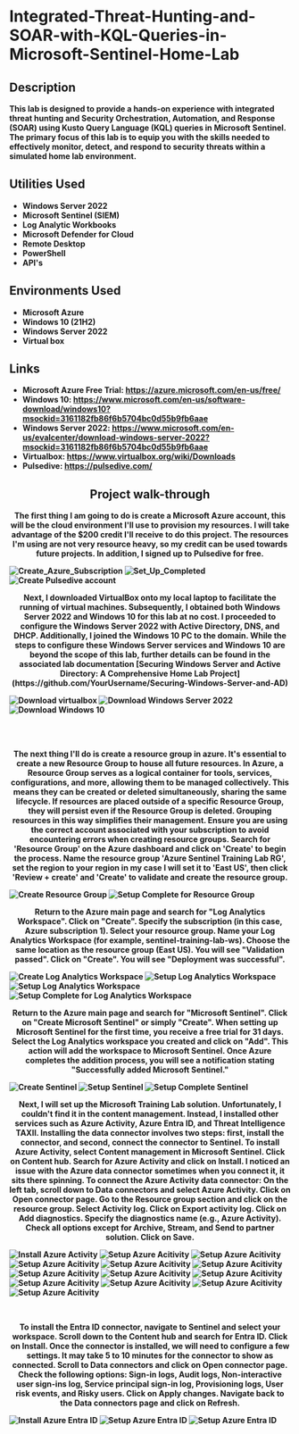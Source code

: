 <h1>Integrated-Threat-Hunting-and-SOAR-with-KQL-Queries-in-Microsoft-Sentinel-Home-Lab</h1>

<h2>Description</h2>
<b>This lab is designed to provide a hands-on experience with integrated threat hunting and Security Orchestration, Automation, and Response (SOAR) using Kusto Query Language (KQL) queries in Microsoft Sentinel. The primary focus of this lab is to equip you with the skills needed to effectively monitor, detect, and respond to security threats within a simulated home lab environment.<b/>
<br />

<h2>Utilities Used</h2>

- <b>Windows Server 2022</b> 
- <b>Microsoft Sentinel (SIEM)</b> 
- <b>Log Analytic Workbooks</b>
- <b>Microsoft Defender for Cloud</b>
- <b>Remote Desktop</b>
- <b>PowerShell</b>
- <b>API's</b>



<h2>Environments Used </h2>

- <b>Microsoft Azure</b>
- <b>Windows 10</b> (21H2)
- <b>Windows Server 2022
- <b>Virtual box</b>

<h2>Links</h2>

- <b>Microsoft Azure Free Trial:</b> https://azure.microsoft.com/en-us/free/
- <b>Windows 10:<b/> https://www.microsoft.com/en-us/software-download/windows10?msockid=3161182fb86f6b5704bc0d55b9fb6aae
- <b>Windows Server 2022:</b> https://www.microsoft.com/en-us/evalcenter/download-windows-server-2022?msockid=3161182fb86f6b5704bc0d55b9fb6aae
- <b>Virtualbox:</b> https://www.virtualbox.org/wiki/Downloads
- <b>Pulsedive:</b> https://pulsedive.com/
  

<h2 align="center">Project walk-through</h2>

<p align="center">
<b>The first thing I am going to do is create a Microsoft Azure account, this will be the cloud environment I'll use to provision my resources. I will take advantage of the $200 credit I'll receive to do this project. The resources I'm using are not very resource heavy, so my credit can be used towards future projects. In addition, I signed up to Pulsedive for free. </b> <br/>
</p>

![Create_Azure_Subscription](https://user-images.githubusercontent.com/108043108/225348757-c41744df-2be1-4ffc-87a6-aa258a4102ef.JPG)
![Set_Up_Completed](https://user-images.githubusercontent.com/108043108/225348950-5d9c01fa-a707-4813-a6f3-012c703c41df.JPG)
![Create Pulsedive account](https://github.com/StephenOwusuB/Integrated-Threat-Hunting-and-SOAR-with-KQL-Queries-in-Microsoft-Sentinel-Home-Lab/blob/main/images/images/pulsedive.png)

<p align="center">
<b>Next, I downloaded VirtualBox onto my local laptop to facilitate the running of virtual machines. Subsequently, I obtained both Windows Server 2022 and Windows 10 for this lab at no cost. I proceeded to configure the Windows Server 2022 with Active Directory, DNS, and DHCP. Additionally, I joined the Windows 10 PC to the domain. While the steps to configure these Windows Server services and Windows 10 are beyond the scope of this lab, further details can be found in the associated lab documentation [Securing Windows Server and Active Directory: A Comprehensive Home Lab Project](https://github.com/YourUsername/Securing-Windows-Server-and-AD) </b> <br/>
</p>

![Download virtualbox](https://github.com/StephenOwusuB/Integrated-Threat-Hunting-and-SOAR-with-KQL-Queries-in-Microsoft-Sentinel-Home-Lab/blob/main/images/images/virtualbox%20dw.png)
![Download Windows Server 2022](https://github.com/StephenOwusuB/Integrated-Threat-Hunting-and-SOAR-with-KQL-Queries-in-Microsoft-Sentinel-Home-Lab/blob/main/images/images/server2022.png)
![Download Windows 10](https://github.com/StephenOwusuB/Integrated-Threat-Hunting-and-SOAR-with-KQL-Queries-in-Microsoft-Sentinel-Home-Lab/blob/main/images/images/win10%20dw.png)


<br />
<br />
<p align="center">
<b>The next thing I'll do is create a resource group in azure. It's essential to create a new Resource Group to house all future resources. In Azure, a Resource Group serves as a logical container for tools, services, configurations, and more, allowing them to be managed collectively. This means they can be created or deleted simultaneously, sharing the same lifecycle. If resources are placed outside of a specific Resource Group, they will persist even if the Resource Group is deleted. Grouping resources in this way simplifies their management. Ensure you are using the correct account associated with your subscription to avoid encountering errors when creating resource groups. Search for 'Resource Group' on the Azure dashboard and click on 'Create' to begin the process. Name the resource group 'Azure Sentinel Training Lab RG', set the region to your region in my case I will set it to 'East US', then click 'Review + create' and 'Create' to validate and create the resource group.</b> <br/>
</p>

![Create Resource Group](https://github.com/StephenOwusuB/Integrated-Threat-Hunting-and-SOAR-with-KQL-Queries-in-Microsoft-Sentinel-Home-Lab/blob/main/images/images/deploy%20RG%201.png)
![Setup Complete for Resource Group](https://github.com/StephenOwusuB/Integrated-Threat-Hunting-and-SOAR-with-KQL-Queries-in-Microsoft-Sentinel-Home-Lab/blob/main/images/images/deploy%20RG%202.png)

<p align="center">
<b>Return to the Azure main page and search for "Log Analytics Workspace". Click on "Create". Specify the subscription (in this case, Azure subscription 1). Select your resource group. Name your Log Analytics Workspace (for example, sentinel-training-lab-ws). Choose the same location as the resource group (East US). You will see "Validation passed". Click on "Create". You will see "Deployment was successful".</b> <br/>
</p>

![Create Log Analytics Workspace](https://github.com/StephenOwusuB/Integrated-Threat-Hunting-and-SOAR-with-KQL-Queries-in-Microsoft-Sentinel-Home-Lab/blob/main/images/images/Log%20analytics%20workspaces%201.png)
![Setup Log Analytics Workspace](https://github.com/StephenOwusuB/Integrated-Threat-Hunting-and-SOAR-with-KQL-Queries-in-Microsoft-Sentinel-Home-Lab/blob/main/images/images/log%20analytics%20workspaces%202.png)
![Setup Log Analytics Workspace](https://github.com/StephenOwusuB/Integrated-Threat-Hunting-and-SOAR-with-KQL-Queries-in-Microsoft-Sentinel-Home-Lab/blob/main/images/images/log%20analytics%20workspace%203.png)
![Setup Complete for Log Analytics Workspace](https://github.com/StephenOwusuB/Integrated-Threat-Hunting-and-SOAR-with-KQL-Queries-in-Microsoft-Sentinel-Home-Lab/blob/main/images/images/log%20analytics%20workspace%204.png)


<p align="center">
<b>Return to the Azure main page and search for "Microsoft Sentinel". Click on "Create Microsoft Sentinel" or simply "Create". When setting up Microsoft Sentinel for the first time, you receive a free trial for 31 days. Select the Log Analytics workspace you created and click on "Add". This action will add the workspace to Microsoft Sentinel. Once Azure completes the addition process, you will see a notification stating "Successfully added Microsoft Sentinel."</b> <br/>
</p>

![Create Sentinel](https://github.com/StephenOwusuB/Integrated-Threat-Hunting-and-SOAR-with-KQL-Queries-in-Microsoft-Sentinel-Home-Lab/blob/main/images/images/sentinel%201.png)
![Setup Sentinel](https://github.com/StephenOwusuB/Integrated-Threat-Hunting-and-SOAR-with-KQL-Queries-in-Microsoft-Sentinel-Home-Lab/blob/main/images/images/sentinel%202.png)
![Setup Complete Sentinel](https://github.com/StephenOwusuB/Integrated-Threat-Hunting-and-SOAR-with-KQL-Queries-in-Microsoft-Sentinel-Home-Lab/blob/main/images/images/sentinel%203.png)

<p align="center">
<b>Next, I will set up the Microsoft Training Lab solution. Unfortunately, I couldn't find it in the content management. Instead, I installed other services such as Azure Activity, Azure Entra ID, and Threat Intelligence TAXII. Installing the data connector involves two steps: first, install the connector, and second, connect the connector to Sentinel. To install Azure Activity, select Content management in Microsoft Sentinel. Click on Content hub. Search for Azure Activity and click on Install. I noticed an issue with the Azure data connector sometimes when you connect it, it sits there spinning. To connect the Azure Activity data connector: On the left tab, scroll down to Data connectors and select Azure Activity. Click on Open connector page. Go to the Resource group section and click on the resource group. Select Activity log. Click on Export activity log. Click on Add diagnostics. Specify the diagnostics name (e.g., Azure Activity). Check all options except for Archive, Stream, and Send to partner solution. Click on Save.

![Install Azure Activity](https://github.com/StephenOwusuB/Integrated-Threat-Hunting-and-SOAR-with-KQL-Queries-in-Microsoft-Sentinel-Home-Lab/blob/main/images/images/sentinel%205.png)
![Setup Azure Acitivity](https://github.com/StephenOwusuB/Integrated-Threat-Hunting-and-SOAR-with-KQL-Queries-in-Microsoft-Sentinel-Home-Lab/blob/main/images/images/sentinel%206.png)
![Setup Azure Acitivity](https://github.com/StephenOwusuB/Integrated-Threat-Hunting-and-SOAR-with-KQL-Queries-in-Microsoft-Sentinel-Home-Lab/blob/main/images/images/sentinel%207.png)
![Setup Azure Acitivity](https://github.com/StephenOwusuB/Integrated-Threat-Hunting-and-SOAR-with-KQL-Queries-in-Microsoft-Sentinel-Home-Lab/blob/main/images/images/sentinel%208.png)
![Setup Azure Acitivity](https://github.com/StephenOwusuB/Integrated-Threat-Hunting-and-SOAR-with-KQL-Queries-in-Microsoft-Sentinel-Home-Lab/blob/main/images/images/sentinel%209.png)
![Setup Azure Acitivity](https://github.com/StephenOwusuB/Integrated-Threat-Hunting-and-SOAR-with-KQL-Queries-in-Microsoft-Sentinel-Home-Lab/blob/main/images/images/sentinel%2010.png)
![Setup Azure Acitivity](https://github.com/StephenOwusuB/Integrated-Threat-Hunting-and-SOAR-with-KQL-Queries-in-Microsoft-Sentinel-Home-Lab/blob/main/images/images/sentinel%2011.png)
![Setup Azure Acitivity](https://github.com/StephenOwusuB/Integrated-Threat-Hunting-and-SOAR-with-KQL-Queries-in-Microsoft-Sentinel-Home-Lab/blob/main/images/images/sentinel%2012.png)
![Setup Azure Acitivity](https://github.com/StephenOwusuB/Integrated-Threat-Hunting-and-SOAR-with-KQL-Queries-in-Microsoft-Sentinel-Home-Lab/blob/main/images/images/sentinel%2013.png)
![Setup Azure Acitivity](https://github.com/StephenOwusuB/Integrated-Threat-Hunting-and-SOAR-with-KQL-Queries-in-Microsoft-Sentinel-Home-Lab/blob/main/images/images/sentinel%2014.png)
![Setup Azure Acitivity](https://github.com/StephenOwusuB/Integrated-Threat-Hunting-and-SOAR-with-KQL-Queries-in-Microsoft-Sentinel-Home-Lab/blob/main/images/images/sentinel%2015.png)
![Setup Azure Acitivity](https://github.com/StephenOwusuB/Integrated-Threat-Hunting-and-SOAR-with-KQL-Queries-in-Microsoft-Sentinel-Home-Lab/blob/main/images/images/sentinel%2016.png)
![Setup Azure Acitivity](https://github.com/StephenOwusuB/Integrated-Threat-Hunting-and-SOAR-with-KQL-Queries-in-Microsoft-Sentinel-Home-Lab/blob/main/images/images/sentinel%2017.png)

</b> <br/>
</p>

<p align="center">
<b>To install the Entra ID connector, navigate to Sentinel and select your workspace. Scroll down to the Content hub and search for Entra ID. Click on Install. Once the connector is installed, we will need to configure a few settings. It may take 5 to 10 minutes for the connector to show as connected. Scroll to Data connectors and click on Open connector page. Check the following options: Sign-in logs, Audit logs, Non-interactive user sign-ins log, Service principal sign-in log, Provisioning logs, User risk events, and Risky users. Click on Apply changes. Navigate back to the Data connectors page and click on Refresh.</b> <br/>
</p>

![Install Azure Entra ID](https://github.com/StephenOwusuB/Integrated-Threat-Hunting-and-SOAR-with-KQL-Queries-in-Microsoft-Sentinel-Home-Lab/blob/main/images/images/sentinel%2018.png)
![Setup Azure Entra ID](https://github.com/StephenOwusuB/Integrated-Threat-Hunting-and-SOAR-with-KQL-Queries-in-Microsoft-Sentinel-Home-Lab/blob/main/images/images/sentinel%2019.png)
![Setup Azure Entra ID](https://github.com/StephenOwusuB/Integrated-Threat-Hunting-and-SOAR-with-KQL-Queries-in-Microsoft-Sentinel-Home-Lab/blob/main/images/images/sentinel%2020.png)

